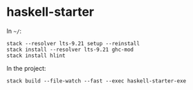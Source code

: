# haskell-starter

In `~/`:

```
stack --resolver lts-9.21 setup --reinstall
stack install --resolver lts-9.21 ghc-mod
stack install hlint
```

In the project:

```
stack build --file-watch --fast --exec haskell-starter-exe
```
